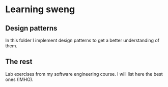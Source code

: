 # Learning sweng

## Design patterns

In this folder I implement design patterns to get a better understanding of them.

## The rest

Lab exercises from my software engineering course. I will list here the best ones (IMHO).




